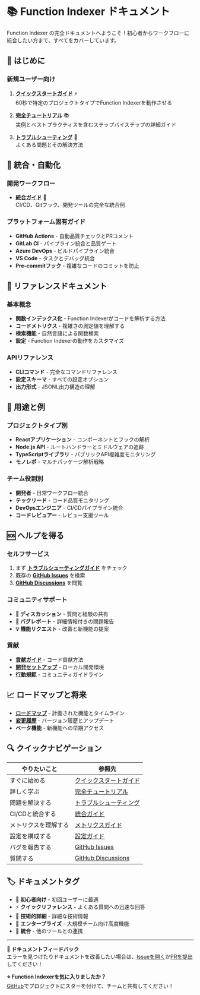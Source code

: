 # 📚 Function Indexer ドキュメント

Function Indexer の完全ドキュメントへようこそ！初心者からワークフローに統合したい方まで、すべてをカバーしています。

## 🚀 はじめに

### 新規ユーザー向け
1. **[クイックスタートガイド](QUICK-START-ja.md)** ⚡  
   60秒で特定のプロジェクトタイプでFunction Indexerを動作させる

2. **[完全チュートリアル](TUTORIAL-ja.md)** 📚  
   実例とベストプラクティスを含むステップバイステップの詳細ガイド

3. **[トラブルシューティング](TROUBLESHOOTING-ja.md)** 🔧  
   よくある問題とその解決方法

## 🔗 統合・自動化

### 開発ワークフロー
- **[統合ガイド](INTEGRATIONS-ja.md)** 🔗  
  CI/CD、Gitフック、開発ツールの完全な統合例

### プラットフォーム固有ガイド
- **GitHub Actions** - 自動品質チェックとPRコメント
- **GitLab CI** - パイプライン統合と品質ゲート  
- **Azure DevOps** - ビルドパイプライン統合
- **VS Code** - タスクとデバッグ統合
- **Pre-commitフック** - 複雑なコードのコミットを防止

## 📖 リファレンスドキュメント

### 基本概念
- **関数インデックス化** - Function Indexerがコードを解析する方法
- **コードメトリクス** - 複雑さの測定値を理解する
- **検索機能** - 自然言語による関数検索
- **設定** - Function Indexerの動作をカスタマイズ

### APIリファレンス
- **CLIコマンド** - 完全なコマンドリファレンス
- **設定スキーマ** - すべての設定オプション
- **出力形式** - JSONL出力構造の理解

## 🎯 用途と例

### プロジェクトタイプ別
- **Reactアプリケーション** - コンポーネントとフックの解析
- **Node.js API** - ルートハンドラーとミドルウェアの追跡
- **TypeScriptライブラリ** - パブリックAPI複雑度モニタリング
- **モノレポ** - マルチパッケージ解析戦略

### チーム役割別
- **開発者** - 日常ワークフロー統合
- **テックリード** - コード品質モニタリング
- **DevOpsエンジニア** - CI/CDパイプライン統合
- **コードレビュアー** - レビュー支援ツール

## 🆘 ヘルプを得る

### セルフサービス
1. まず **[トラブルシューティングガイド](TROUBLESHOOTING-ja.md)** をチェック
2. 既存の **[GitHub Issues](https://github.com/akiramei/function-indexer/issues)** を検索
3. **[GitHub Discussions](https://github.com/akiramei/function-indexer/discussions)** を閲覧

### コミュニティサポート
- **💬 ディスカッション** - 質問と経験の共有
- **🐛 バグレポート** - 詳細情報付きの問題報告
- **💡 機能リクエスト** - 改善と新機能の提案

### 貢献
- **[貢献ガイド](../CONTRIBUTING.md)** - コード貢献方法
- **[開発セットアップ](../CONTRIBUTING.md#development)** - ローカル開発環境
- **[行動規範](../CODE_OF_CONDUCT.md)** - コミュニティガイドライン

## 📈 ロードマップと将来

- **[ロードマップ](../ROADMAP.md)** - 計画された機能とタイムライン
- **[変更履歴](../CHANGELOG.md)** - バージョン履歴とアップデート
- **ベータ機能** - 新機能への早期アクセス

## 🔍 クイックナビゲーション

| やりたいこと | 参照先 |
|--------------|----------|
| すぐに始める | [クイックスタートガイド](QUICK-START-ja.md) |
| 詳しく学ぶ | [完全チュートリアル](TUTORIAL-ja.md) |
| 問題を解決する | [トラブルシューティング](TROUBLESHOOTING-ja.md) |
| CI/CDと統合する | [統合ガイド](INTEGRATIONS-ja.md) |
| メトリクスを理解する | [メトリクスガイド](#) |
| 設定を構成する | [設定ガイド](#) |
| バグを報告する | [GitHub Issues](https://github.com/akiramei/function-indexer/issues) |
| 質問する | [GitHub Discussions](https://github.com/akiramei/function-indexer/discussions) |

## 🏷️ ドキュメントタグ

- 🚀 **初心者向け** - 初回ユーザーに最適
- ⚡ **クイックリファレンス** - よくある質問への迅速な回答  
- 🔧 **技術的詳細** - 詳細な技術情報
- 💼 **エンタープライズ** - 大規模チーム向け高度機能
- 🔗 **統合** - 他のツールとの連携

---

**📝 ドキュメントフィードバック**  
エラーを見つけたりドキュメントを改善したい場合は、[Issueを開く](https://github.com/akiramei/function-indexer/issues)か[PRを提出](https://github.com/akiramei/function-indexer/pulls)してください！

**⭐ Function Indexerを気に入りましたか？**  
[GitHub](https://github.com/akiramei/function-indexer)でプロジェクトにスターを付けて、チームと共有してください！